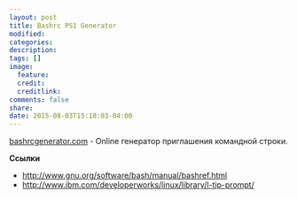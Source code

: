 ```yaml
---
layout: post
title: Bashrc PS1 Generator
modified:
categories: 
description:
tags: []
image:
  feature:
  credit:
  creditlink:
comments: false
share:
date: 2015-08-03T15:18:03-04:00
---
```


[bashrcgenerator.com](http://bashrcgenerator.com/) - Online генератор приглашения командной строки.

**Ссылки**

* http://www.gnu.org/software/bash/manual/bashref.html
* http://www.ibm.com/developerworks/linux/library/l-tip-prompt/

